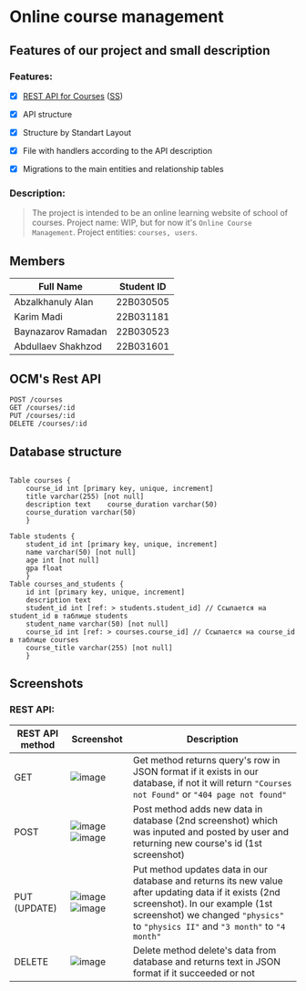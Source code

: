 # Online course management

## Features of our project and small description

### Features:
- [x] [REST API for Courses](#ocms-rest-api) ([SS](#rest-api))
- [x] API structure
- [x] Structure by Standart Layout
- [x] File with handlers according to the API description
- [x] Migrations to the main entities and relationship tables


### Description:
> The project is intended to be an online learning website of school of courses.
> Project name: WIP, but for now it's `Online Course Management`.
> Project entities: `courses, users`.

## Members

| Full Name | Student ID |
| --------- | ---------- |
| Abzalkhanuly Alan | 22B030505 |
| Karim Madi | 22B031181 |
| Baynazarov Ramadan | 22B030523 |
| Abdullaev Shakhzod | 22B031601 |

## OCM's Rest API

```
POST /courses
GET /courses/:id
PUT /courses/:id
DELETE /courses/:id
```

## Database structure

```

Table courses { 
    course_id int [primary key, unique, increment]      
    title varchar(255) [not null] 
    description text    course_duration varchar(50)
    course_duration varchar(50) 
    }

Table students {    
    student_id int [primary key, unique, increment] 
    name varchar(50) [not null]    
    age int [not null]
    gpa float
    }
Table courses_and_students {
    id int [primary key, unique, increment]    
    description text
    student_id int [ref: > students.student_id] // Ссылается на student_id в таблице students    
    student_name varchar(50) [not null]
    course_id int [ref: > courses.course_id] // Ссылается на course_id в таблице courses    
    course_title varchar(255) [not null]
    }

```

## Screenshots

### REST API:

| REST API method | Screenshot | Description |
| ----- | ---------- | --------- |
| GET | ![image](https://github.com/itzHiti/GoLang-Project-2024/assets/81374715/3a288d93-2414-4403-9b40-ce471b02a521) | Get method returns query's row in JSON format if it exists in our database, if not it will return `"Courses not Found"` or `"404 page not found"` | 
| POST | ![image](https://github.com/itzHiti/GoLang-Project-2024/assets/81374715/db001542-a970-46c0-8236-52a6468e3933) ![image](https://github.com/itzHiti/GoLang-Project-2024/assets/81374715/d37184bb-6590-4521-a988-8b45958d7fa2) | Post method adds new data in database (2nd screenshot) which was inputed and posted by user and returning new course's id (1st screenshot) |
| PUT (UPDATE) | ![image](https://github.com/itzHiti/GoLang-Project-2024/assets/81374715/4d4121ae-54d0-4cea-9c22-cc7ef8cdfc6f) ![image](https://github.com/itzHiti/GoLang-Project-2024/assets/81374715/c2d81096-d9be-4da9-bb4d-37f5d17688d9) | Put method updates data in our database and returns its new value after updating data if it exists (2nd screenshot). In our example (1st screenshot) we changed `"physics"` to `"physics II"` and `"3 month"` to `"4 month"` |
| DELETE | ![image](https://github.com/itzHiti/GoLang-Project-2024/assets/81374715/c997d581-bdd9-4bb5-8b78-b99ccfae20b3) | Delete method delete's data from database and returns text in JSON format if it succeeded or not |
